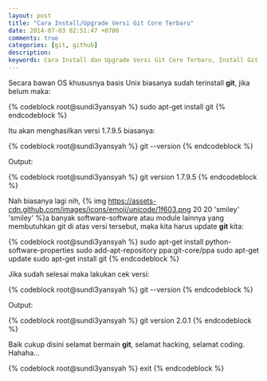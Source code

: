 ```yaml
---
layout: post
title: "Cara Install/Upgrade Versi Git Core Terbaru"
date: 2014-07-03 02:51:47 +0700
comments: true
categories: [git, github]
description: 
keywords: Cara Install dan Upgrade Versi Git Core Terbaru, Install Git Core, upgrade versi Git Core, install git, install git-scm, update git core, git, github
---
```

Secara bawan OS khususnya basis Unix biasanya sudah terinstall <b>git</b>, jika belum maka:

{% codeblock root@sundi3yansyah %}
sudo apt-get install git
{% endcodeblock %}

Itu akan menghasilkan versi 1.7.9.5 biasanya:

{% codeblock root@sundi3yansyah %}
git --version
{% endcodeblock %}
<!-- more -->
Output:

{% codeblock root@sundi3yansyah %}
git version 1.7.9.5
{% endcodeblock %}

Nah biasanya lagi nih, {% img https://assets-cdn.github.com/images/icons/emoji/unicode/1f603.png 20 20 'smiley' 'smiley' %}a banyak software-software atau module lainnya yang membutuhkan git di atas versi tersebut, maka kita harus update <b>git</b> kita:

{% codeblock root@sundi3yansyah %}
sudo apt-get install python-software-properties
sudo add-apt-repository ppa:git-core/ppa
sudo apt-get update
sudo apt-get install git
{% endcodeblock %}

Jika sudah selesai maka lakukan cek versi:

{% codeblock root@sundi3yansyah %}
git --version
{% endcodeblock %}

Output:

{% codeblock root@sundi3yansyah %}
git version 2.0.1
{% endcodeblock %}

Baik cukup disini selamat bermain <b>git</b>, selamat hacking, selamat coding. Hahaha...

{% codeblock root@sundi3yansyah %}
exit
{% endcodeblock %}